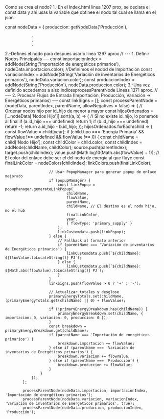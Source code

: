 Como se crea el nodo?
1.-En el Index.html
línea 1207 prox, se declara  el const data y ahi usas la variable que obtinee el nodo tal cual se llama en el json

  const nodeData = {
                produccion: getNodeData('Producción'),

                .
                .
                .
2.-Defines el nodo para despues usarlo
línea 1297 aprox
// --- 1. Definir Nodos Principales ---
            const importacionIndex = addNode(String('Importación de energéticos primarios'), nodeData.importacion.color); //Definimos el nodod de Importación
            const variacionIndex = addNode(String('Variación de inventarios de Energéticos primarios'), nodeData.variacion.color);
            const produccionIndex = addNode(String('Producción'), nodeData.produccion.color);
3.-Una vez definido accedemos a also indicesprocessParentNode
Líneas 1371 aprox.
 // --- 2. Procesar Flujos de Entrada (Importación, Producción, Variación -> Energéticos primarios) ---
            const linkSigns = [];
            const processParentNode = (nodeData, parentIndex, parentName, allowNegatives = false) => {
                // Ordenar nodos hijo por id_hijo de menor a mayor
                const hijosOrdenados = [...nodeData['Nodos Hijo']].sort((a, b) => {
                    // Si no existe id_hijo, lo ponemos al final
                    if (a.id_hijo === undefined) return 1;
                    if (b.id_hijo === undefined) return -1;
                    return a.id_hijo - b.id_hijo;
                });
                hijosOrdenados.forEach(child => {
                    const flowValue = child[year];
                    if (child.tipo === 'Energía Primaria' && flowValue !== undefined && flowValue !== 0) {
                        const childName = child['Nodo Hijo'];
                        const childColor = child.color;
                        const childIndex = addNode(childName, childColor);
                        source.push(parentIndex);
                        target.push(childIndex);
                        value.push(Math.log10(Math.abs(flowValue) + 1));
                        // El color del enlace debe ser el del nodo de energía al que fluye
                        const finalLinkColor = nodeColors[childIndex];
                        linkColors.push(finalLinkColor);

                        // Usar PopupManager para generar popup de enlace mejorado
                        if (popupManager) {
                            const linkPopup = popupManager.generateLinkPopup(
                                childName,
                                flowValue,
                                parentName,
                                childName, // El destino es el nodo hijo, no el hub
                                finalLinkColor,
                                year,
                                { flowType: 'primary_supply' }
                            );
                            linkCustomdata.push(linkPopup);
                        } else {
                            // Fallback al formato anterior
                            if (parentName === 'Variación de inventarios de Energéticos primarios') {
                                linkCustomdata.push(`${childName}: ${flowValue.toLocaleString()} PJ`);
                            } else {
                                linkCustomdata.push(`${childName}: ${Math.abs(flowValue).toLocaleString()} PJ`);
                            }
                        }
                        linkSigns.push(flowValue > 0 ? '+' : '-');

                        // Actualizar totales y desglose
                        primaryEnergyTotals.set(childName, (primaryEnergyTotals.get(childName) || 0) + flowValue);

                        if (!primaryEnergyBreakdown.has(childName)) {
                            primaryEnergyBreakdown.set(childName, { importacion: 0, variacion: 0, produccion: 0 });
                        }
                        const breakdown = primaryEnergyBreakdown.get(childName);
                        if (parentName === 'Importación de energéticos primarios') {
                            breakdown.importacion += flowValue;
                        } else if (parentName === 'Variación de inventarios de Energéticos primarios') {
                            breakdown.variacion += flowValue;
                        } else if (parentName === 'Producción') {
                            breakdown.produccion += flowValue;
                        }
                    }
                });
            };
           
            processParentNode(nodeData.importacion, importacionIndex, 'Importación de energéticos primarios');
            processParentNode(nodeData.variacion, variacionIndex, 'Variación de inventarios de Energéticos primarios', true);
            processParentNode(nodeData.produccion, produccionIndex, 'Producción');
